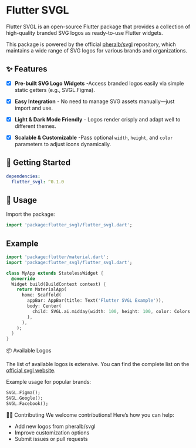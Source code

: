 # Flutter SVGL

Flutter SVGL is an open-source Flutter package that provides a collection of high-quality branded SVG logos as ready-to-use Flutter widgets.

This package is powered by the official [pheralb/svgl](https://github.com/pheralb/svgl) repository, which maintains a wide range of SVG logos for various brands and organizations.

## ✨ Features

- [x] **Pre-built SVG Logo Widgets** -Access branded logos easily via simple static getters (e.g., SVGL.Figma).

- [x] **Easy Integration** - No need to manage SVG assets manually—just import and use.

- [x] **Light & Dark Mode Friendly** - Logos render crisply and adapt well to different themes.

- [x] **Scalable & Customizable** -Pass optional `width`, `height`, and `color` parameters to adjust icons dynamically.

## 🚀 Getting Started

```yaml
dependencies:
  flutter_svgl: ^0.1.0
```

## 🎯 Usage

Import the package:

```dart
import 'package:flutter_svgl/flutter_svgl.dart';
```

## Example

```dart
import 'package:flutter/material.dart';
import 'package:flutter_svgl/flutter_svgl.dart';

class MyApp extends StatelessWidget {
  @override
  Widget build(BuildContext context) {
    return MaterialApp(
      home: Scaffold(
        appBar: AppBar(title: Text('Flutter SVGL Example')),
        body: Center(
          child: SVGL.ai.midday(width: 100, height: 100, color: Colors.blue),
        ),
      ),
    );
  }
}
```

📦 Available Logos

The list of available logos is extensive. You can find the complete list on the [official svgl website](https://svgl.app/).

Example usage for popular brands:

```dart
SVGL.Figma();
SVGL.Google();
SVGL.Facebook();
```

🧑‍💻 Contributing
We welcome contributions!
Here’s how you can help:

- Add new logos from pheralb/svgl
- Improve customization options
- Submit issues or pull requests
